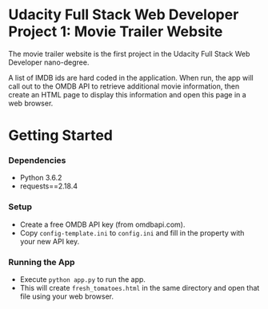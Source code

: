 # Udacity Full Stack Web Developer Project 1: Movie Trailer Website
The movie trailer website is the first project in the Udacity Full Stack Web Developer nano-degree.

A list of IMDB ids are hard coded in the application. When run, the app will call out to the OMDB API to retrieve additional movie information, then create an HTML page to display this information and open this page in a web browser.

# Getting Started
### Dependencies
* Python 3.6.2
* requests==2.18.4

### Setup
* Create a free OMDB API key (from omdbapi.com).
* Copy `config-template.ini` to `config.ini` and fill in the property with your new API key.

### Running the App
* Execute `python app.py` to run the app.
* This will create `fresh_tomatoes.html` in the same directory and open that file using your web browser.
